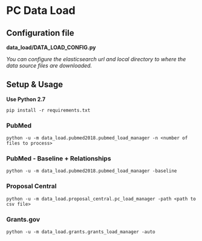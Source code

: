 # PC Data Load

## Configuration file

**data_load/DATA_LOAD_CONFIG.py**

*You can configure the elasticsearch url and local directory to where the data source files are downloaded.*

## Setup & Usage

**Use Python 2.7**

```pip install -r requirements.txt```

### PubMed

```python -u -m data_load.pubmed2018.pubmed_load_manager -n <number of files to process>```

### PubMed - Baseline + Relationships

```python -u -m data_load.pubmed2018.pubmed_load_manager -baseline```

### Proposal Central

```python -u -m data_load.proposal_central.pc_load_manager -path <path to csv file>```

### Grants.gov

```python -u -m data_load.grants.grants_load_manager -auto```
